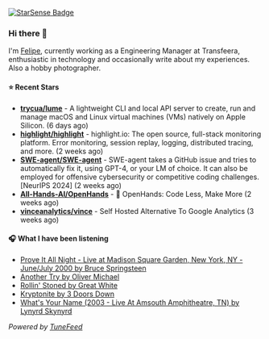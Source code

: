 <a href="https://starsense.app/developer-types" target="_blank"><img src="https://starsense.app/api/badge/?user=valtlfelipe" alt="StarSense Badge"></a>

### Hi there 👋

I'm [Felipe](https://felipevm.com), currently working as a Engineering Manager at Transfeera, enthusiastic in technology and occasionally write about my experiences. Also a hobby photographer.

#### ⭐ Recent Stars
- **[trycua/lume](https://github.com/trycua/lume)** - A lightweight CLI and local API server to create, run and manage macOS and Linux virtual machines (VMs) natively on Apple Silicon. (6 days ago)
- **[highlight/highlight](https://github.com/highlight/highlight)** - highlight.io: The open source, full-stack monitoring platform. Error monitoring, session replay, logging, distributed tracing, and more. (2 weeks ago)
- **[SWE-agent/SWE-agent](https://github.com/SWE-agent/SWE-agent)** - SWE-agent takes a GitHub issue and tries to automatically fix it, using GPT-4, or your LM of choice. It can also be employed for offensive cybersecurity or competitive coding challenges. [NeurIPS 2024]  (2 weeks ago)
- **[All-Hands-AI/OpenHands](https://github.com/All-Hands-AI/OpenHands)** - 🙌 OpenHands: Code Less, Make More (2 weeks ago)
- **[vinceanalytics/vince](https://github.com/vinceanalytics/vince)** - Self Hosted Alternative To Google Analytics (3 weeks ago)

#### 🎧 What I have been listening
- [Prove It All Night - Live at Madison Square Garden, New York, NY - June/July 2000 by Bruce Springsteen](https://open.spotify.com/track/2tN6w5bSagvt7kL5LiB0p5)
- [Another Try by Oliver Michael](https://open.spotify.com/track/5uYdy0YHp32155stMBqjsn)
- [Rollin&#39; Stoned by Great White](https://open.spotify.com/track/0lmzRoEAZ3OKqnocLC5ByY)
- [Kryptonite by 3 Doors Down](https://open.spotify.com/track/6ZOBP3NvffbU4SZcrnt1k6)
- [What&#39;s Your Name (2003 - Live At Amsouth Amphitheatre, TN) by Lynyrd Skynyrd](https://open.spotify.com/track/5nP46vcnAI3erxYTrehyI4)

_Powered by [TuneFeed](https://tunefeed.app?ref=github.com)_


